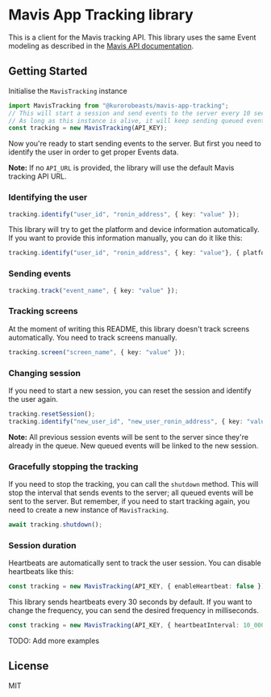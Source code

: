 # Mavis App Tracking library
This is a client for the Mavis tracking API. This library uses the same Event modeling as described in the [Mavis API documentation](https://docs.skymavis.com/mavis/app-tracking/guides/tracking-api#events). 
## Getting Started

Initialise the `MavisTracking` instance
```typescript
import MavisTracking from "@kurorobeasts/mavis-app-tracking";
// This will start a session and send events to the server every 10 seconds by default.
// As long as this instance is alive, it will keep sending queued events to the server unless explicitely stopped.
const tracking = new MavisTracking(API_KEY);
```
Now you're ready to start sending events to the server. But first you need to identify the user in order to get proper Events data.

**Note:** If no `API_URL` is provided, the library will use the default Mavis tracking API URL.
### Identifying the user
```typescript
tracking.identify("user_id", "ronin_address", { key: "value" });
````
This library will try to get the platform and device information automatically. If you want to provide this information manually, you can do it like this:
```typescript
tracking.identify("user_id", "ronin_address", { key: "value"}, { platform_name: "Firefox" });
````

### Sending events
```typescript
tracking.track("event_name", { key: "value" });
```
### Tracking screens
At the moment of writing this README, this library doesn't track screens automatically. You need to track screens manually.
```typescript
tracking.screen("screen_name", { key: "value" });
```
### Changing session
If you need to start a new session, you can reset the session and identify the user again.
```typescript
tracking.resetSession();
tracking.identify("new_user_id", "new_user_ronin_address", { key: "value"});
```
**Note:** All previous session events will be sent to the server since they're already in the queue. New queued events will be linked to the new session.
### Gracefully stopping the tracking
If you need to stop the tracking, you can call the `shutdown` method. This will stop the interval that sends events to the server; all queued events will be sent to the server.
But remember, if you need to start tracking again, you need to create a new instance of `MavisTracking`.
```typescript
await tracking.shutdown();
```

### Session duration
Heartbeats are automatically sent to track the user session. You can disable heartbeats like this:
```typescript
const tracking = new MavisTracking(API_KEY, { enableHeartbeat: false });
```
This library sends heartbeats every 30 seconds by default. If you want to change the frequency, you can send the desired frequency in milliseconds.
```typescript
const tracking = new MavisTracking(API_KEY, { heartbeatInterval: 10_000 }); // 10 seconds
```
TODO: Add more examples
## License

MIT
